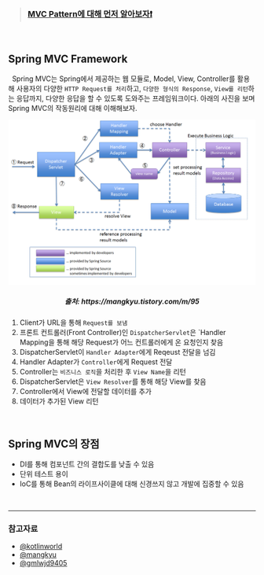 > ### [MVC Pattern에 대해 먼저 알아보자❗️](https://github.com/lcomment/development-recipes/blob/main/Computer%20Science/SW%20Engineering/mvc.md)

<br>

## Spring MVC Framework

&nbsp; Spring MVC는 Spring에서 제공하는 웹 모듈로, Model, View, Controller를 활용해 사용자의 다양한 `HTTP Request를 처리`하고, `다양한 형식의 Response`, `View를 리턴`하는 응답까지, 다양한 응답을 할 수 있도록 도와주는 프레임워크이다. 아래의 사진을 보며 Spring MVC의 작동원리에 대해 이해해보자.

<div align=center>
    <img src='../../resources/spring/springMVC.png'>
    <H5>출처: https://mangkyu.tistory.com/m/95</H5>
</div>

1. Client가 URL을 통해 `Request를 보냄`
2. 프론트 컨트롤러(Front Controller)인 `DispatcherServlet`은 `Handler Mapping을 통해 해당 Request가 어느 컨트롤러에게 온 요청인지 찾음
3. DispatcherServlet이 `Handler Adapter`에게 Reqeust 전달을 넘김
4. Handler Adapter가 `Controller`에게 Request 전달
5. Controller는 `비즈니스 로직`을 처리한 후 `View Name`을 리턴
6. DispatcherServlet은 `View Resolver`를 통해 해당 View를 찾음
7. Controller에서 View에 전달할 데이터를 추가
8. 데이터가 추가된 View 리턴

<br>

## Spring MVC의 장점

- DI를 통해 컴포넌트 간의 결합도를 낮출 수 있음
- 단위 테스트 용이
- IoC를 통해 Bean의 라이프사이클에 대해 신경쓰지 않고 개발에 집중할 수 있음

<br>

---

### 참고자료

- [@kotlinworld](https://kotlinworld.com/m/326)
- [@mangkyu](https://mangkyu.tistory.com/m/95)
- [@gmlwjd9405](https://gmlwjd9405.github.io/2018/12/20/spring-mvc-framework.html)
